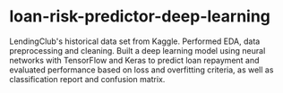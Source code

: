 # loan-risk-predictor-deep-learning
LendingClub's historical data set from Kaggle. Performed EDA, data preprocessing and cleaning. Built a deep learning model using neural networks with TensorFlow and Keras to predict loan repayment and evaluated performance based on loss and overfitting criteria, as well as classification report and confusion matrix.
